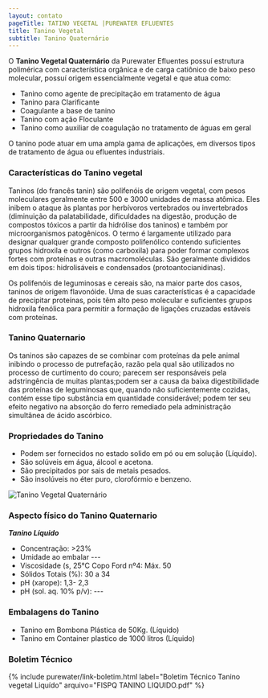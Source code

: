 ```yaml
---
layout: contato
pageTitle: TATINO VEGETAL |PUREWATER EFLUENTES
title: Tanino Vegetal
subtitle: Tanino Quaternário
---
```


O **Tanino Vegetal Quaternário** da Purewater Efluentes possuí estrutura polimérica com característica orgânica e de carga catiônico de baixo peso molecular, possuí origem essencialmente vegetal e que atua como:

 - Tanino como agente de precipitação em tratamento de água
 - Tanino para Clarificante
 - Coagulante a base de tanino
 - Tanino com ação Floculante
 - Tanino como auxiliar de coagulação no tratamento de águas em geral

O tanino pode atuar em uma ampla gama de aplicações, em diversos tipos de tratamento de água ou efluentes industriais.

### **Características do Tanino vegetal**

Taninos (do francês tanin) são polifenóis de origem vegetal, com pesos moleculares geralmente entre 500 e 3000 unidades de massa atômica. Eles inibem o ataque às plantas por herbívoros vertebrados ou invertebrados (diminuição da palatabilidade, dificuldades na digestão, produção de compostos tóxicos a partir da hidrólise dos taninos) e também por microorganismos patogênicos. O termo é largamente utilizado para designar qualquer grande composto polifenólico contendo suficientes grupos hidroxila e outros (como carboxila) para poder formar complexos fortes com proteínas e outras macromoléculas. São geralmente divididos em dois tipos: hidrolisáveis e condensados (protoantocianidinas).

Os polifenóis de leguminosas e cereais são, na maior parte dos casos, taninos de origem flavonóide. Uma de suas características é a capacidade de precipitar proteínas, pois têm alto peso molecular e suficientes grupos hidroxila fenólica para permitir a formação de ligações cruzadas estáveis com proteínas.

### **Tanino Quaternario**

Os taninos são capazes de se combinar com proteínas da pele animal inibindo o processo de putrefação, razão pela qual são utilizados no processo de curtimento do couro;
parecem ser responsáveis pela adstringência de muitas plantas;podem ser a causa da baixa digestibilidade das proteínas de leguminosas que, quando não suficientemente cozidas, contém esse tipo substância em quantidade considerável;
podem ter seu efeito negativo na absorção do ferro remediado pela administração simultânea de ácido ascórbico. 

### **Propriedades do Tanino**

- Podem ser fornecidos no estado solido em pó ou em solução (Líquido).
- São solúveis em água, álcool e acetona.
- São precipitados por sais de metais pesados.
- São insolúveis no éter puro, clorofórmio e benzeno.

<img class="img-responsive pull-left" style="max-width: 41%;" src="../../website/images/pequeno/AQUAFLOC-SL TAN.JPG" alt="Tanino Vegetal Quaternário">

### **Aspecto físico do Tanino Quaternario**

***Tanino Líquido***

- Concentração: >23%
- Umidade ao embalar ---
- Viscosidade (s, 25°C Copo Ford nº4: Máx. 50 
- Sólidos Totais (%): 30 a 34
- pH (xarope): 1,3- 2,3 
- pH (sol. aq. 10% p/v): ---

 
### **Embalagens do Tanino**

- Tanino em Bombona Plástica de 50Kg. (Líquido)
- Tanino em Container plastico de 1000 litros (Líquido)

### **Boletim Técnico**

{% include purewater/link-boletim.html 
   label="Boletim Técnico Tanino vegetal Liquído" 
   arquivo="FISPQ TANINO LIQUIDO.pdf" %}
 
 
 
 
 
     
